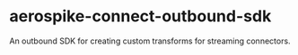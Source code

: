 # aerospike-connect-outbound-sdk
An outbound SDK for creating custom transforms for streaming connectors. 
